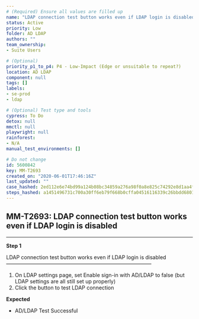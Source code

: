 ```yaml
---
# (Required) Ensure all values are filled up
name: "LDAP connection test button works even if LDAP login is disabled"
status: Active
priority: Low
folder: AD LDAP
authors: ""
team_ownership: 
- Suite Users

# (Optional)
priority_p1_to_p4: P4 - Low-Impact (Edge or unsuitable to repeat?)
location: AD LDAP
component: null
tags: []
labels: 
- se-prod
- ldap

# (Optional) Test type and tools
cypress: To Do
detox: null
mmctl: null
playwright: null
rainforest: 
- N/A
manual_test_environments: []

# Do not change
id: 5600842
key: MM-T2693
created_on: "2020-06-01T17:46:16Z"
last_updated: ""
case_hashed: 2ed112e6e74bd99a124b08bc34859a276a98f0a8e825c74292e8d1aa4f7d396d5cdfedc5d4dc28876ff74bc7c6b3a2ad
steps_hashed: a1451496731c700a30ff6eb79f668b0cffa04516116339c26bbdd6801c00d275d882ec69ab92875535620adff1ee7f79
---
```


<!-- (Auto-generated) Based on frontmatter's "key" and "name" -->

## MM-T2693: LDAP connection test button works even if LDAP login is disabled

---

**Step 1**

LDAP connection test button works even if LDAP login is disabled\
————————————————————————————

1. On LDAP settings page, set Enable sign-in with AD/LDAP to false (but LDAP settings are all still set up properly)
2. Click the button to test LDAP connection

**Expected**

- AD/LDAP Test Successful
